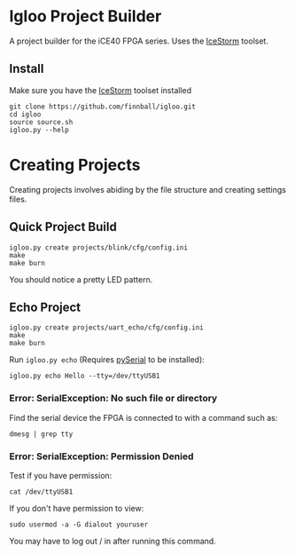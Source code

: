 # Igloo Project Builder
A project builder for the iCE40 FPGA series. Uses the [IceStorm](http://www.clifford.at/icestorm/) toolset.

## Install 
Make sure you have the [IceStorm](http://www.clifford.at/icestorm/) toolset installed

```
git clone https://github.com/finnball/igloo.git
cd igloo
source source.sh
igloo.py --help
```
# Creating Projects

Creating projects involves abiding by the file structure and creating settings files.

## Quick Project Build

```
igloo.py create projects/blink/cfg/config.ini
make
make burn
```
You should notice a pretty LED pattern.


## Echo Project

```
igloo.py create projects/uart_echo/cfg/config.ini
make
make burn
```

Run `igloo.py echo` (Requires [pySerial](https://pythonhosted.org/pyserial/) to be installed):

```
igloo.py echo Hello --tty=/dev/ttyUSB1
```

### Error: SerialException: No such file or directory

Find the serial device the FPGA is connected to with a command such as:

```
dmesg | grep tty
```

### Error: SerialException: Permission Denied

Test if you have permission:

```
cat /dev/ttyUSB1
```

If you don't have permission to view:

```
sudo usermod -a -G dialout youruser
```
You may have to log out / in after running this command.